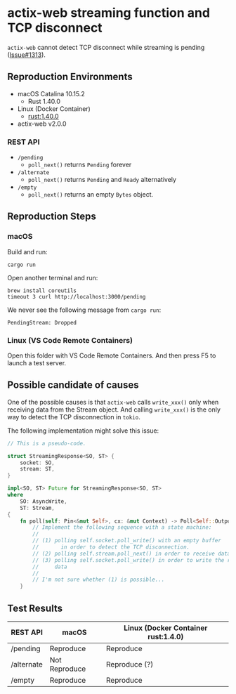 # actix-web streaming function and TCP disconnect

`actix-web` cannot detect TCP disconnect while streaming is pending
([Issue#1313](https://github.com/actix/actix-web/issues/1313)).

## Reproduction Environments

* macOS Catalina 10.15.2
  * Rust 1.40.0
* Linux (Docker Container)
  * [rust:1.40.0](https://hub.docker.com/_/rust)
* actix-web v2.0.0

### REST API

* `/pending`
  * `poll_next()` returns `Pending` forever
* `/alternate`
  * `poll_next()` returns `Pending` and `Ready` alternatively
* `/empty`
  * `poll_next()` returns an empty `Bytes` object.

## Reproduction Steps

### macOS

Build and run:

```console
cargo run
```

Open another terminal and run:

```
brew install coreutils
timeout 3 curl http://localhost:3000/pending
```

We never see the following message from `cargo run`:

```
PendingStream: Dropped
```

### Linux (VS Code Remote Containers)

Open this folder with VS Code Remote Containers.  And then press F5 to launch a
test server.

## Possible candidate of causes

One of the possible causes is that `actix-web` calls `write_xxx()` only when
receiving data from the Stream object. And calling `write_xxx()` is the only way
to detect the TCP disconnection in `tokio`.

The following implementation might solve this issue:

```rust
// This is a pseudo-code.

struct StreamingResponse<SO, ST> {
    socket: SO,
    stream: ST,
}

impl<SO, ST> Future for StreamingResponse<SO, ST>
where
    SO: AsyncWrite,
    ST: Stream,
{
    fn poll(self: Pin<&mut Self>, cx: &mut Context) -> Poll<Self::Output> {
        // Implement the following sequence with a state machine:
        //
        // (1) polling self.socket.poll_write() with an empty buffer
        //       in order to detect the TCP disconnection.
        // (2) polling self.stream.poll_next() in order to receive data
        // (3) polling self.socket.poll_write() in order to write the received
        //     data
        //
        // I'm not sure whether (1) is possible...
    }
```

## Test Results

| REST API | macOS         | Linux (Docker Container rust:1.4.0) |
|----------|---------------|-------------------------------------|
|/pending  | Reproduce     | Reproduce                           |
|/alternate| Not Reproduce | Reproduce (?)                       |
|/empty    | Reproduce     | Reproduce                           |